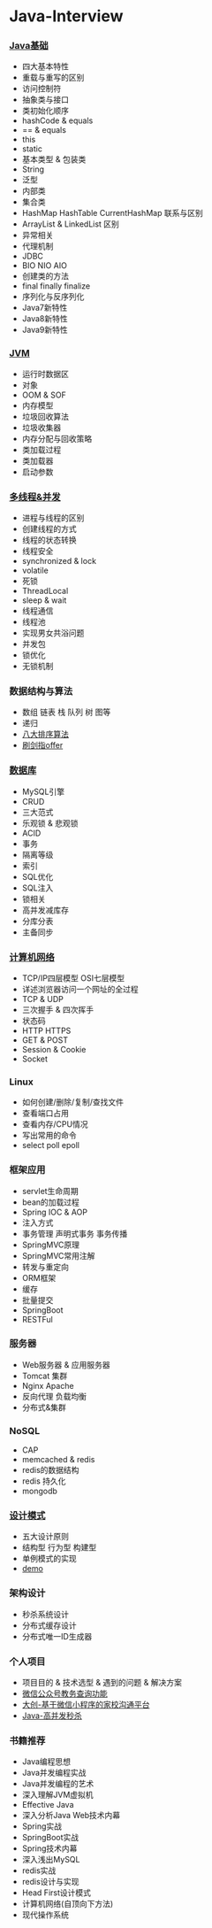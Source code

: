 # Java-Interview
### [Java基础](https://github.com/MelloChan/java-interview/blob/master/Java-Base.md)
- 四大基本特性
- 重载与重写的区别
- 访问控制符
- 抽象类与接口
- 类初始化顺序
- hashCode & equals
- == & equals
- this
- static
- 基本类型 & 包装类
- String
- 泛型
- 内部类
- 集合类
- HashMap HashTable CurrentHashMap 联系与区别
- ArrayList & LinkedList 区别
- 异常相关
- 代理机制
- JDBC
- BIO NIO AIO
- 创建类的方法
- final finally finalize
- 序列化与反序列化
- Java7新特性
- Java8新特性
- Java9新特性

### [JVM](https://github.com/MelloChan/java-interview/blob/master/JVM.md)
- 运行时数据区
- 对象
- OOM & SOF
- 内存模型
- 垃圾回收算法
- 垃圾收集器
- 内存分配与回收策略
- 类加载过程
- 类加载器
- 启动参数

### [多线程&并发](https://github.com/MelloChan/java-interview/blob/master/Thread-Concurrent.md)
- 进程与线程的区别
- 创建线程的方式
- 线程的状态转换
- 线程安全
- synchronized & lock 
- volatile
- 死锁
- ThreadLocal
- sleep & wait 
- 线程通信
- 线程池
- 实现男女共浴问题  
- 并发包  
- 锁优化
- 无锁机制

### 数据结构与算法
- 数组 链表 栈 队列 树 图等
- 递归
- [八大排序算法](https://github.com/MelloChan/java-interview/blob/master/java-exam/src/algorithm)
- [刷剑指offer](https://github.com/MelloChan/interviews-coding)

### [数据库](https://github.com/MelloChan/java-interview/blob/master/DB.md)
- MySQL引擎
- CRUD
- 三大范式
- 乐观锁 & 悲观锁
- ACID
- 事务
- 隔离等级
- 索引
- SQL优化
- SQL注入
- 锁相关
- 高并发减库存
- 分库分表
- 主备同步

### [计算机网络](https://github.com/MelloChan/java-interview/blob/master/Network.md)
- TCP/IP四层模型 OSI七层模型
- 详述浏览器访问一个网址的全过程  
- TCP & UDP
- 三次握手 & 四次挥手
- 状态码
- HTTP HTTPS
- GET & POST 
- Session & Cookie
- Socket

### Linux
- 如何创建/删除/复制/查找文件
- 查看端口占用
- 查看内存/CPU情况
- 写出常用的命令
- select poll epoll

### 框架应用
- servlet生命周期
- bean的加载过程
- Spring IOC & AOP
- 注入方式
- 事务管理 声明式事务 事务传播
- SpringMVC原理
- SpringMVC常用注解
- 转发与重定向
- ORM框架
- 缓存
- 批量提交
- SpringBoot
- RESTFul

### 服务器
- Web服务器 & 应用服务器
- Tomcat 集群
- Nginx Apache
- 反向代理 负载均衡  
- 分布式&集群 

### NoSQL
- CAP
- memcached & redis
- redis的数据结构
- redis 持久化
- mongodb

### [设计模式](https://github.com/MelloChan/java-interview/blob/master/Java-Design.md)
- 五大设计原则
- 结构型 行为型 构建型
- 单例模式的实现
- [demo](https://github.com/MelloChan/java-design)

### 架构设计
- 秒杀系统设计
- 分布式缓存设计
- 分布式唯一ID生成器

### 个人项目
- 项目目的 & 技术选型 & 遇到的问题 & 解决方案
- [微信公众号教务查询功能](https://www.melloyuki.cn/jwxt/login.html)
- [大创-基于微信小程序的家校沟通平台](https://github.com/MelloChan/family-school)
- [Java-高并发秒杀](https://github.com/MelloChan/seckill)

### 书籍推荐
- Java编程思想
- Java并发编程实战
- Java并发编程的艺术
- 深入理解JVM虚拟机
- Effective Java
- 深入分析Java Web技术内幕
- Spring实战
- SpringBoot实战
- Spring技术内幕
- 深入浅出MySQL
- redis实战
- redis设计与实现
- Head First设计模式
- 计算机网络(自顶向下方法)
- 现代操作系统